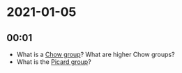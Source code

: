 # 2021-01-05

## 00:01

- What is a [Chow group](Chow%20group)? What are higher Chow groups?
- What is the [Picard group](../zettelkasten/Picard%20group.md)?
